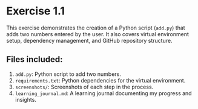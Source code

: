 # Exercise 1.1

This exercise demonstrates the creation of a Python script (`add.py`) that adds two numbers entered by the user. It also covers virtual environment setup, dependency management, and GitHub repository structure.

## Files included:
1. `add.py`: Python script to add two numbers.
2. `requirements.txt`: Python dependencies for the virtual environment.
3. `screenshots/`: Screenshots of each step in the process.
4. `learning_journal.md`: A learning journal documenting my progress and insights.
